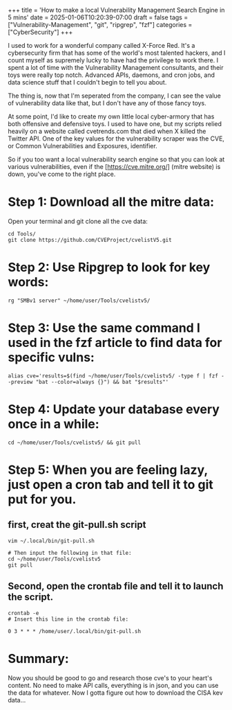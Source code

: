 +++
title = 'How to make a local Vulnerability Management Search Engine in 5 mins'
date = 2025-01-06T10:20:39-07:00
draft = false
tags = ["Vulnerability-Management", "git", "ripgrep", "fzf"]
categories = ["CyberSecurity"]
+++

I used to work for a wonderful company called X-Force Red. It's a cybersecurity firm that has some of the world's most talented hackers, and I count myself as supremely lucky to have had the privilege to work there. I spent a lot of time with the Vulnerability Management consultants, and their toys were really top notch. Advanced APIs, daemons, and cron jobs, and data science stuff that I couldn't begin to tell you about. 

The thing is, now that I'm seperated from the company, I can see the value of vulnerability data like that, but I don't have any of those fancy toys.

At some point, I'd like to create my own little local cyber-armory that has both offensive and defensive toys. I used to have one, but my scripts relied heavily on a website called cvetrends.com that died when X killed the Twitter API. One of the key values for the vulnerability scraper was the CVE, or Common Vulnerabilities and Exposures, identifier.

So if you too want a local vulnerability search engine so that you can look at various vulnerabilities, even if the [https://cve.mitre.org/] (mitre website) is down, you've come to the right place.

# Step 1: Download all the mitre data:
Open your terminal and git clone all the cve data:
```
cd Tools/
git clone https://github.com/CVEProject/cvelistV5.git
``` 

# Step 2: Use Ripgrep to look for key words:
```
rg "SMBv1 server" ~/home/user/Tools/cvelistv5/
```

# Step 3: Use the same command I used in the fzf article to find data for specific vulns:
```
alias cve='results=$(find ~/home/user/Tools/cvelistv5/ -type f | fzf --preview "bat --color=always {}") && bat "$results"'
```

# Step 4: Update your database every once in a while:
```
cd ~/home/user/Tools/cvelistv5/ && git pull
```

# Step 5: When you are feeling lazy, just open a cron tab and tell it to git put for you.

## first, creat the git-pull.sh script
```
vim ~/.local/bin/git-pull.sh

# Then input the following in that file:
cd ~/home/user/Tools/cvelistv5
git pull
```
## Second, open the crontab file and tell it to launch the script.
```
crontab -e
# Insert this line in the crontab file:

0 3 * * * /home/user/.local/bin/git-pull.sh
```
# Summary:

Now you should be good to go and research those cve's to your heart's content. No need to make API calls, everything is in json, and you can use the data for whatever. Now I gotta figure out how to download the CISA kev data...
